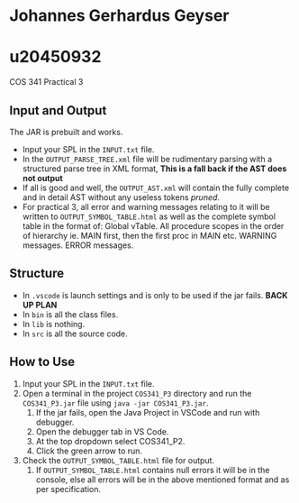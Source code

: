 # Johannes Gerhardus Geyser
# u20450932

COS 341 Practical 3

## Input and Output

The JAR is prebuilt and works.
- Input your SPL in the `INPUT.txt` file.
- In the `OUTPUT_PARSE_TREE.xml` file will be rudimentary parsing with a structured parse tree in XML format, **This is a fall back if the AST does not output**
- If all is good and well, the `OUTPUT_AST.xml` will contain the fully complete and in detail AST without any useless tokens _pruned_.
- For practical 3, all error and warning messages relating to it will be written to `OUTPUT_SYMBOL_TABLE.html` as well as the complete symbol table in the format of:
    Global vTable.
    All procedure scopes in the order of hierarchy ie. MAIN first, then the first proc in MAIN etc.
    WARNING messages.
    ERROR messages.

## Structure

- In `.vscode` is launch settings and is only to be used if the jar fails. **BACK UP PLAN**
- In `bin` is all the class files.
- In `lib` is nothing.
- In `src` is all the source code.

## How to Use

1. Input your SPL in the `INPUT.txt` file.
2. Open a terminal in the project `COS341_P3` directory and run the `COS341_P3.jar` file using `java -jar COS341_P3.jar`.
    1. If the jar fails, open the Java Project in VSCode and run with debugger.
    2. Open the debugger tab in VS Code.
    3. At the top dropdown select COS341_P2.
    4. Click the green arrow to run.
3. Check the `OUTPUT_SYMBOL_TABLE.html` file for output.
    1. If `OUTPUT_SYMBOL_TABLE.html` contains null errors it will be in the console, else all errors will be in the above mentioned format and as per specification.
